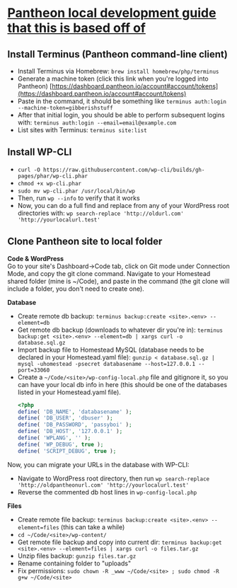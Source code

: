 # [Pantheon local development guide that this is based off of](https://pantheon.io/docs/local-development/https://pantheon.io/docs/local-development/)
  


## Install Terminus (Pantheon command-line client)
- Install Terminus via Homebrew: `brew install homebrew/php/terminus`  
- Generate a machine token (click this link when you're logged into Pantheon) [https://dashboard.pantheon.io/account#account/tokens](https://dashboard.pantheon.io/account#account/tokens)
- Paste in the command, it should be something like `terminus auth:login --machine-token=gibberishstuff`  
- After that initial login, you should be able to perform subsequent logins with: `terminus auth:login --email=email@example.com`
- List sites with Terminus: `terminus site:list` 
  

## Install WP-CLI
- `curl -O https://raw.githubusercontent.com/wp-cli/builds/gh-pages/phar/wp-cli.phar`  
- `chmod +x wp-cli.phar`  
- `sudo mv wp-cli.phar /usr/local/bin/wp`    
- Then, run `wp --info` to verify that it works    
- Now, you can do a full find and replace from any of your WordPress root directories with: `wp search-replace 'http://oldurl.com' 'http://yourlocalurl.test'`   
  

## Clone Pantheon site to local folder
    
**Code & WordPress**  
Go to your site's Dashboard->Code tab, click on Git mode under Connection Mode, and copy the git clone command. Navigate to your Homestead shared folder (mine is ~/Code), and paste in the command (the git clone will include a folder, you don't need to create one).  
  
**Database**
- Create remote db backup:  `terminus backup:create <site>.<env> --element=db`  
- Get remote db backup (downloads to whatever dir you're in):  `terminus backup:get <site>.<env> --element=db | xargs curl -o database.sql.gz`  
- Import backup file to Homestead MySQL (database needs to be declared in your Homestead.yaml file):  `gunzip < database.sql.gz | mysql -uhomestead -psecret databasename --host=127.0.0.1 --port=33060`  
- Create a `~/Code/<site>/wp-config-local.php` file and gitignore it, so you can have your local db info in here (this should be one of the databases listed in your Homestead.yaml file).
    ```php
    <?php
    define( 'DB_NAME', 'databasename' );
    define( 'DB_USER', 'dbuser' ); 
    define( 'DB_PASSWORD', 'passyboi' );
    define( 'DB_HOST', '127.0.0.1' );
    define( 'WPLANG', '' );
    define( 'WP_DEBUG', true );
    define( 'SCRIPT_DEBUG', true );
    ```
Now, you can migrate your URLs in the database with WP-CLI:  
- Navigate to WordPress root directory, then run `wp search-replace 'http://oldpantheonurl.com' 'http://yourlocalurl.test'`  
- Reverse the commented db host lines in `wp-config-local.php`  
  

**Files**
- Create remote file backup:  `terminus backup:create <site>.<env> --element=files` (this can take a while)  
- `cd ~/Code/<site>/wp-content/`  
- Get remote file backup and copy into current dir:  `terminus backup:get <site>.<env> --element=files | xargs curl -o files.tar.gz`  
- Unzip files backup:  `gunzip files.tar.gz`  
- Rename containing folder to "uploads"  
- Fix permissions: `sudo chown -R _www ~/Code/<site> ; sudo chmod -R g+w ~/Code/<site>`
